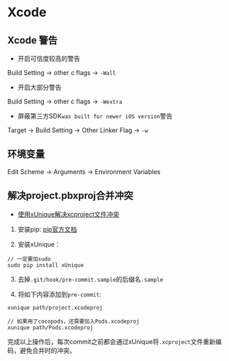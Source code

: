 # Xcode

## Xcode 警告

- 开启可信度较高的警告

Build Setting -> other c flags -> `-Wall`

- 开启大部分警告

Build Setting -> other c flags -> `-Wextra`

- 屏蔽第三方SDK`was built for newer iOS version`警告

Target -> Build Setting -> Other Linker Flag -> `-w`

## 环境变量

Edit Scheme -> Arguments -> Environment Variables

## 解决project.pbxproj合并冲突

- [使用xUnique解决xcproject文件冲突](http://www.swiftcafe.io/2016/10/12/xunique/)

1. 安装pip: [pip官方文档](https://pip.pypa.io/en/stable/installing/)

2. 安装xUnique：
 ```
 // 一定要加sudo
sudo pip install xUnique
 ```
3. 去掉`.git/hook/pre-commit.sample`的后缀名`.sample`

4. 将如下内容添加到`pre-commit`:
```
xunique path/project.xcodeproj

// 如果用了cocopods，还需要加入Pods.xcodeproj
xunique path/Pods.xcodeproj
```
完成以上操作后，每次commit之前都会通过xUnique将`.xcproject`文件重新编码，避免合并时的冲突。
